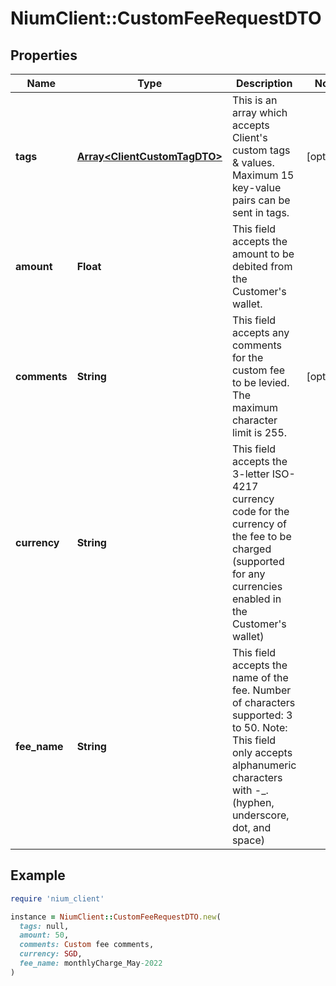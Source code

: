 # NiumClient::CustomFeeRequestDTO

## Properties

| Name | Type | Description | Notes |
| ---- | ---- | ----------- | ----- |
| **tags** | [**Array&lt;ClientCustomTagDTO&gt;**](ClientCustomTagDTO.md) | This is an array which accepts Client&#39;s custom tags &amp; values. Maximum 15 key-value pairs can be sent in tags. | [optional] |
| **amount** | **Float** | This field accepts the amount to be debited from the Customer&#39;s wallet. |  |
| **comments** | **String** | This field accepts any comments for the custom fee to be levied. The maximum character limit is 255. | [optional] |
| **currency** | **String** | This field accepts the 3-letter ISO-4217 currency code for the currency of the fee to be charged (supported for any currencies enabled in the Customer&#39;s wallet) |  |
| **fee_name** | **String** | This field accepts the name of the fee. Number of characters supported: 3 to 50. Note: This field only accepts alphanumeric characters with -_.(hyphen, underscore, dot, and space) |  |

## Example

```ruby
require 'nium_client'

instance = NiumClient::CustomFeeRequestDTO.new(
  tags: null,
  amount: 50,
  comments: Custom fee comments,
  currency: SGD,
  fee_name: monthlyCharge_May-2022
)
```

